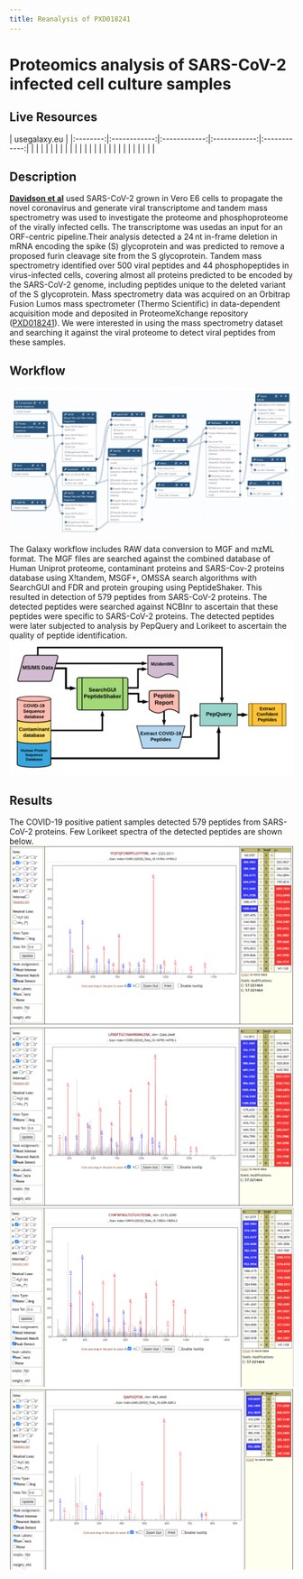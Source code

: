```yaml
---
title: Reanalysis of PXD018241
---
```


# Proteomics analysis of SARS-CoV-2 infected cell culture samples

## Live Resources

| usegalaxy.eu |
|:--------:|:------------:|:------------:|:------------:|:------------:|
| <FlatShield label="Input data" message="view" href="https://usegalaxy.eu/u/pratikjagtap/h/pxd018241-inputs-for-pepquery-and-lorikeet-09022020-analysis" alt="Raw data" /> |
| <FlatShield label="PXD018241 history1" message="view" href="https://usegalaxy.eu/u/pratikjagtap/h/1pxd018241-dataset-collection-search-for-raw01and02-pepquery-and-lorikeet-analysis-09092020 " alt="Galaxy history" /> |
| <FlatShield label="PXD018241 history2" message="view" href="https://usegalaxy.eu/u/pratikjagtap/h/2pxd018241-dataset-collection-search-for-raw-3and4-pepquery-and-lorikeet-analysis " alt="Galaxy history" /> |
| <FlatShield label="PXD018241 history3" message="view" href="https://usegalaxy.eu/u/pratikjagtap/h/3pxd018241-dataset-collection-search-for-raw5and6-pepquery-and-lorikeet-analysis-09092020  " alt="Galaxy history" /> |
| <FlatShield label="PXD018241 history4" message="view" href="https://usegalaxy.eu/u/pratikjagtap/h/4pxd018241-dataset-collection-search-for-raw7-8-pepquery-and-lorikeet-analysis-09072020 " alt="Galaxy history" /> |
| <FlatShield label="PXD018241 history5" message="view" href="https://usegalaxy.eu/u/pratikjagtap/h/5pxd018241-dataset-collection-search-for-raw9and10-pepquery-and-lorikeet-analysis  " alt="Galaxy history" /> |
| <FlatShield label="PXD018241 history6" message="view" href="https://usegalaxy.eu/u/pratikjagtap/h/6pxd018241-search-for-raw-11-12-pepquery-and-lorikeet-analysis-09112020  " alt="Galaxy history" /> |
| <FlatShield label="PXD018241 history7" message="view" href="https://usegalaxy.eu/u/pratikjagtap/h/7pxd018241-dataset-collection-search-for-13and14-pepquery-and-lorikeet-analysis-09072020     " alt="Galaxy history" /> |
| <FlatShield label="PXD018241 history8" message="view" href="https://usegalaxy.eu/u/pratikjagtap/h/8apxd018241-search-for-raw15-pepquery-and-lorikeet-analysis-09102020   " alt="Galaxy history" /> |
| <FlatShield label="PXD018241 history9" message="view" href="https://usegalaxy.eu/u/pratikjagtap/h/8bpxd018241-dataset-search-for-raw-16-pepquery-and-lorikeet-analysis-09092020  " alt="Galaxy history" /> |
| <FlatShield label="PXD018241 history10" message="view" href="https://usegalaxy.eu/u/pratikjagtap/h/9pxd018241-dataset-collection-search-for-17and18-pepquery-and-lorikeet-analysis   " alt="Galaxy history" /> |
| <FlatShield label="PXD018241 history11" message="view" href="https://usegalaxy.eu/u/pratikjagtap/h/10pxd018241-dataset-collection-search-for-raw19and20-pepquery-and-lorikeet-analysis " alt="Galaxy history" /> |
| <FlatShield label="workflow" message="run" href="https://usegalaxy.eu/u/pratikjagtap/w/imported-single-dataset-pxd018241-workflow-for-pq-and-lk08222020" /> |


## Description

**[Davidson et al](https://genomemedicine.biomedcentral.com/articles/10.1186/s13073-020-00763-0)** used SARS-CoV-2 grown in Vero E6 cells to propagate the novel coronavirus and generate viral transcriptome and tandem mass spectrometry was used to investigate the proteome and phosphoproteome of the virally infected cells. The transcriptome was usedas an input for an ORF-centric pipeline.Their analysis detected a 24 nt in-frame deletion in mRNA encoding the spike (S) glycoprotein 
and was predicted to remove a proposed furin cleavage site from the S glycoprotein. Tandem mass spectrometry identified over 500 viral
peptides and 44 phosphopeptides in virus-infected cells, covering almost all proteins predicted to be encoded by the SARS-CoV-2 genome, 
including peptides unique to the deleted variant of the S glycoprotein. Mass spectrometry data was acquired on an Orbitrap Fusion Lumos mass spectrometer (Thermo Scientific) in data-dependent acquisition mode and deposited in ProteomeXchange repository ([PXD018241](ftp://ftp.pride.ebi.ac.uk/pride/data/archive/2020/03/PXD018241)). We were interested in using the mass spectrometry dataset and searching it against the viral proteome to detect viral peptides from these samples. 


## Workflow

![](./img/wf.png)

The Galaxy workflow includes RAW data conversion to MGF and mzML format. The MGF files are searched against the combined database of Human 
Uniprot proteome, contaminant proteins and SARS-Cov-2 proteins database using X!tandem, MSGF+, OMSSA search algorithms with SearchGUI and FDR 
and protein grouping using PeptideShaker. This resulted in detection of 579 peptides from SARS-CoV-2 proteins. The detected peptides were 
searched against NCBInr to ascertain that these peptides were specific to SARS-CoV-2 proteins. The detected peptides were later subjected 
to analysis by PepQuery and Lorikeet to ascertain the quality of peptide identification.
![](./../img/wfDB.png)


## Results

The COVID-19 positive patient samples detected 579 peptides from SARS-CoV-2 proteins. Few Lorikeet spectra of the detected peptides are shown below. 
![](./img/PXD018241_VCE.png)
![](./img/PXD018241_LPD.png)
![](./img/PXD018241_CVN.png)
![](./img/PXD018241_QIA.png)

